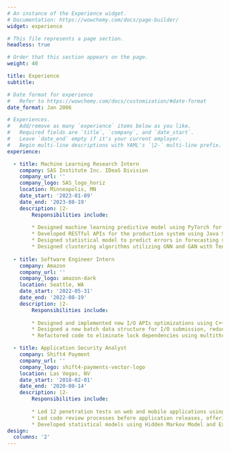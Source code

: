 ```yaml
---
# An instance of the Experience widget.
# Documentation: https://wowchemy.com/docs/page-builder/
widget: experience

# This file represents a page section.
headless: true

# Order that this section appears on the page.
weight: 40

title: Experience
subtitle:

# Date format for experience
#   Refer to https://wowchemy.com/docs/customization/#date-format
date_format: Jan 2006

# Experiences.
#   Add/remove as many `experience` items below as you like.
#   Required fields are `title`, `company`, and `date_start`.
#   Leave `date_end` empty if it's your current employer.
#   Begin multi-line descriptions with YAML's `|2-` multi-line prefix.
experience:

  - title: Machine Learning Research Intern
    company: SAS Institute Inc. IDeaS Division
    company_url: ''
    company_logo: SAS_logo_horiz
    location: Minneapolis, MN
    date_start: '2023-01-09'
    date_end: '2023-08-19'
    description: |2-
        Responsibilities include:
        
        * Designed machine learning predictive model using PyTorch for competitors identification through Hidden Markov Model, Convolutional Neural Network and Dynamic Time Warping, improving detection accuracy from 46% to 67%.
        * Developed RESTful APIs for the production system using Java Spring Framework, and implemented a lightweight version algorithms using MySQL, benefiting over 30,000 clients.
        * Designed statistical model to predict errors in forecasting system through Random Forest and ARIMA, decreasing the mean absolute percentage error (MAPE) from 0.17 to 0.04, contributing to over **$12 million revenue**.
        * Designed clustering algorithms utilizing GNN and GAN with TensorFlow. Refactored the base code using Java functional programming, reducing running time from approximately 8 days to around 3 hours.
   
  - title: Software Engineer Intern
    company: Amazon
    company_url: ''
    company_logo: amazon-dark
    location: Seattle, WA
    date_start: '2022-05-31'
    date_end: '2022-08-19'
    description: |2-
        Responsibilities include:
        
        * Designed and implemented new I/O APIs optimizations using C++ that were used by all teams in the AWS Aurora division, reducing the IOPS (Input/Output Operations Per Second) of the AWS Aurora over 80%.
        * Designed a new batch data structure for I/O submission, reducing system calls by a factor of **4,096**.
        * Refactored code to eliminate lock dependencies using multithreading techniques, reducing I/O latency by **77%**.

  - title: Application Security Analyst
    company: Shift4 Payment
    company_url: ''
    company_logo: shift4-payments-vector-logo
    location: Las Vegas, NV
    date_start: '2018-02-01'
    date_end: '2020-08-14'
    description: |2-
        Responsibilities include:
        
        * Led 12 penetration tests on web and mobile applications using Burp Suite, NMAP, Windows shell, and Python. Delivered comprehensive risk assessments and recommended solutions to managers and stakeholders.
        * Led code review processes before application releases, offering in-depth risk assessments and proposing technical solutions to enhance security and programming standards.
        * Developed statistical models using Hidden Markov Model and Exponential Smoothing to detect transaction fraud.
design:
  columns: '2'
---
```


